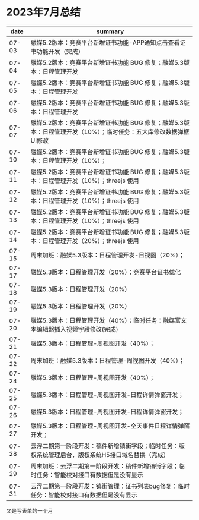 # 2023年7月总结

|date|summary|
| - | - |
| 07-03 | 融媒5.2版本：竞赛平台新增证书功能-APP通知点击查看证书功能开发（完成）|
| 07-04 | 融媒5.2版本：竞赛平台新增证书功能 BUG 修复；融媒5.3版本：日程管理开发|
| 07-05 | 融媒5.2版本：竞赛平台新增证书功能 BUG 修复；融媒5.3版本：日程管理开发|
| 07-06 | 融媒5.2版本：竞赛平台新增证书功能 BUG 修复；融媒5.3版本：日程管理开发|
| 07-07 | 融媒5.2版本：竞赛平台新增证书功能 BUG 修复；融媒5.3版本：日程管理开发（10%）；临时任务：五大库修改数据弹框UI修改|
| 07-10 | 融媒5.2版本：竞赛平台新增证书功能 BUG 修复；融媒5.3版本：日程管理开发（10%）；|
| 07-11 | 融媒5.2版本：竞赛平台新增证书功能 BUG 修复；融媒5.3版本：日程管理开发（10%）；threejs 使用|
| 07-12 | 融媒5.2版本：竞赛平台新增证书功能 BUG 修复；融媒5.3版本：日程管理开发（10%）；threejs 使用|
| 07-13 | 融媒5.2版本：竞赛平台新增证书功能 BUG 修复；融媒5.3版本：日程管理开发（10%）；threejs 使用|
| 07-14 | 融媒5.2版本：竞赛平台新增证书功能 BUG 修复；融媒5.3版本：日程管理开发（20%）；threejs 使用|
| 07-15 | 周末加班：融媒5.3版本：日程管理开发-日视图（20%）；|
| 07-17 | 融媒5.3版本：日程管理开发（20%）；竞赛平台证书优化|
| 07-18 | 融媒5.3版本：日程管理开发（20%）|
| 07-19 | 融媒5.3版本：日程管理开发（20%）|
| 07-20 | 融媒5.3版本：日程管理开发（40%）；临时任务：融媒富文本编辑器插入视频字段修改(完成)|
| 07-21 | 融媒5.3版本：日程管理-周视图开发（40%）；|
| 07-22 | 周末加班：融媒5.3版本：日程管理-周视图开发（40%）；|
| 07-24 | 融媒5.3版本：日程管理-周视图开发（40%）；|
| 07-25 | 融媒5.3版本：日程管理-周视图开发-日程详情弹窗开发；|
| 07-26 | 融媒5.3版本：日程管理-周视图开发-日程详情弹窗开发；|
| 07-27 | 融媒5.3版本：日程管理-周视图开发-全天事件日程详情弹窗开发；|
| 07-28 | 云浮二期第一阶段开发：稿件新增镇街字段；临时任务：版权系统管理后台，版权系统H5接口域名替换（完成）|
| 07-29 | 周末加班：云浮二期第一阶段开发：稿件新增镇街字段；临时任务：智能校对接口有数据但是没有显示|
| 07-31 | 云浮二期第一阶段开发：镇街管理；证书列表bug修复；临时任务：智能校对接口有数据但是没有显示|

又是写表单的一个月